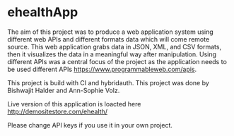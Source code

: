 # ehealthApp

The aim of this project was to produce a web application system using different web APIs and  different formats data which will come remote source. This web application grabs data in JSON, XML, and CSV formats, then it visualizes the data in a meaningful way after manipulation. Using different APIs was a central focus of the project as the application needs to be used different APIs https://www.programmableweb.com/apis. 

This project is build with CI and hybridauth. This project was done by Bishwajit Halder and Ann-Sophie Volz.

Live version of this application is loacted here http://demositestore.com/ehealth/

Please change API keys if you use it in your own project.
